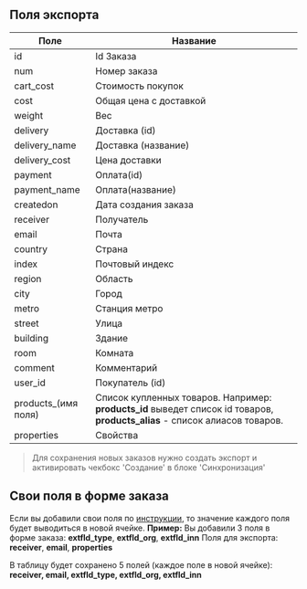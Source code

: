 ## Поля экспорта

| Поле | Название |
| -- | -- |
| id | Id Заказа | 
| num | Номер заказа |
| cart_cost | Стоимость покупок | 
| cost | Общая цена с доставкой |
| weight | Вес | 
| delivery | Доставка (id) |
| delivery_name | Доставка (название) | 
| delivery_cost | Цена доставки |
| payment | Оплата(id) | 
| payment_name | Оплата(название) |
| createdon | Дата создания заказа | 
| receiver | Получатель | 
| email | Почта |
| country | Страна |
| index | Почтовый индекс | 
| region | Область | 
| city | Город |
| metro | Станция метро |
| street | Улица |
| building | Здание |
| room | Комната |
| comment | Комментарий |
| user_id | Покупатель (id) |
| products_(имя поля) | Список купленных товаров. Например: **products_id** выведет список id товаров, **products_alias** - список алиасов товаров. |
| properties | Свойства |

>Для сохранения новых заказов нужно создать экспорт и активировать чекбокс 'Создание' в блоке 'Синхронизация'

## Свои поля в форме заказа

Если вы добавили свои поля по [инструкции](https://modx.pro/solutions/10040), то значение каждого поля будет выводиться в новой ячейке.
**Пример:**
Вы добавили 3 поля в форме заказа: **extfld_type**, **extfld_org**, **extfld_inn**
Поля для экспорта: **receiver**, **email**, **properties**

В таблицу будет сохранено 5 полей (каждое поле в новой ячейке): 
**receiver, email, extfld_type, extfld_org, extfld_inn**
